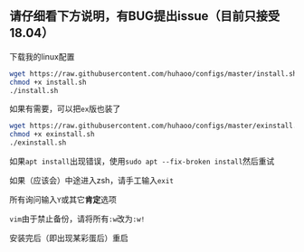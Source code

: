 ## 请仔细看下方说明，有BUG提出issue（目前只接受18.04）

下载我的linux配置

```sh
wget https://raw.githubusercontent.com/huhaoo/configs/master/install.sh
chmod +x install.sh
./install.sh
```

如果有需要，可以把`ex`版也装了

```sh
wget https://raw.githubusercontent.com/huhaoo/configs/master/exinstall.sh
chmod +x exinstall.sh
./exinstall.sh
```

如果`apt install`出现错误，使用`sudo apt --fix-broken install`然后重试

如果（应该会）中途进入zsh，请手工输入`exit`

所有询问输入`Y`或其它**肯定**选项

`vim`由于禁止备份，请将所有`:w`改为`:w!`

安装完后（即出现某彩蛋后）重启
